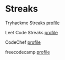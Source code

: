 # Streaks

Tryhackme Streaks [profile](https://tryhackme.com/p/hariruban20)


Leet Code Streaks [profile](https://leetcode.com/u/qdFcvzhoWn/)

CodeChef [profile](https://www.codechef.com/users/hariruban20)

freecodecamp [profile](https://www.freecodecamp.org/fcc630cb762-e190-40b5-b8fb-b60bf4e550e5)
